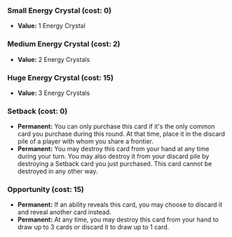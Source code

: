 ### Small Energy Crystal (cost: 0)
- **Value:**
  1 Energy Crystal


### Medium Energy Crystal (cost: 2)
- **Value:**
  2 Energy Crystals


### Huge Energy Crystal (cost: 15)
- **Value:**
  3 Energy Crystals


### Setback (cost: 0)
- **Permanent:**
  You can only purchase this card if it's the only common card you purchase
  during this round.
  At that time, place it in the discard pile
  of a player with whom you share a frontier.
- **Permanent:**
  You may destroy this card from your hand at any time during your turn.
  You may also destroy it from your discard pile
  by destroying a Setback card you just purchased.
  This card cannot be destroyed in any other way.


### Opportunity (cost: 15)
- **Permanent:**
  If an ability reveals this card,
  you may choose to discard it and reveal another card instead.
- **Permanent:**
  At any time, you may destroy this card from your hand
  to draw up to 3 cards or discard it to draw up to 1 card.

